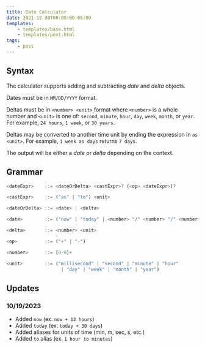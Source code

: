 ```yaml
---
title: Date Calculator
date: 2021-12-30T00:00:00-05:00
templates:
    - templates/base.html
    - templates/post.html
tags:
    - post
---
```


<div id="dateCalcForm" data-component=""></div>

## Syntax

The calculator supports adding and subtracting _date_ and _delta_ objects.

Dates must be in `MM/DD/YYYY` format.

Deltas must be in `<number> <unit>` format where `<number>` is a whole number
and `<unit>` is one of: `second`, `minute`, `hour`, `day`, `week`, `month`, or
`year`. For example, `24 hours`, `1 week`, or `30 years`.

Deltas may be converted to another time unit by ending the expression in
`as <unit>`. For example, `1 week as days` returns `7 days`.

The output will be either a _date_ or _delta_ depending on the context.

## Grammar

```js
<dateExpr>    ::= <dateOrDelta> <castExpr>? (<op> <dateExpr>)?

<castExpr>    ::= ("as" | "to") <unit>

<dateOrDelta> ::= <date> | <delta>

<date>        ::= ("now" | "today" | <number> "/" <number> "/" <number>)

<delta>       ::= <number> <unit>

<op>          ::= ("+" | "-")

<number>      ::= [0-9]+

<unit>        ::= ("millisecond" | "second" | "minute" | "hour"
                    | "day" | "week" | "month" | "year")
```

## Updates

### 10/19/2023

-   Added `now` (ex. `now + 12 hours`)
-   Added `today` (ex. `today + 30 days`)
-   Added aliases for units of time (min, m, sec, s, etc.)
-   Added `to` alias (ex. `1 hour to minutes`)
